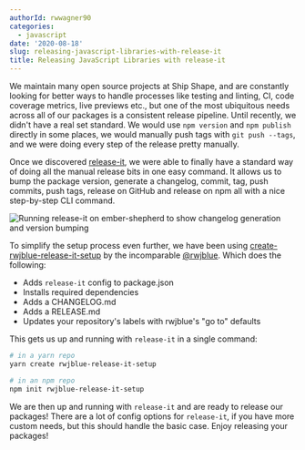 ```yaml
---
authorId: rwwagner90
categories:
  - javascript
date: '2020-08-18'
slug: releasing-javascript-libraries-with-release-it
title: Releasing JavaScript Libraries with release-it
---
```


We maintain many open source projects at Ship Shape, and are constantly looking for better ways to handle processes like testing and linting, CI,
code coverage metrics, live previews etc., but one of the most ubiquitous needs across all of our packages is a consistent release pipeline.
Until recently, we didn't have a real set standard. We would use `npm version` and `npm publish` directly in some places, we would manually
push tags with `git push --tags`, and we were doing every step of the release pretty manually.

Once we discovered [release-it](https://github.com/release-it/release-it), we were able to finally have a standard way of doing all the manual release bits in one easy command.
It allows us to bump the package version, generate a changelog, commit, tag, push commits, push tags, release on GitHub and release on npm all with a nice step-by-step CLI command.

![Running release-it on ember-shepherd to show changelog generation and version bumping](/img/blog/releasing-javascript-libraries-with-release-it/release-it.png)

To simplify the setup process even further, we have been using [create-rwjblue-release-it-setup](https://github.com/rwjblue/create-rwjblue-release-it-setup) by the incomparable [@rwjblue](https://twitter.com/rwjblue). Which does the following:

- Adds `release-it` config to package.json
- Installs required dependencies
- Adds a CHANGELOG.md
- Adds a RELEASE.md
- Updates your repository's labels with rwjblue's "go to" defaults

This gets us up and running with `release-it` in a single command:

```bash
# in a yarn repo
yarn create rwjblue-release-it-setup

# in an npm repo
npm init rwjblue-release-it-setup
```

We are then up and running with `release-it` and are ready to release our packages! There are a lot of config options for `release-it`, if you have more custom needs, but
this should handle the basic case. Enjoy releasing your packages!
